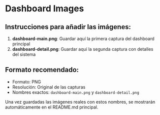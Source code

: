 # Dashboard Images

## Instrucciones para añadir las imágenes:

1. **dashboard-main.png**: Guardar aquí la primera captura del dashboard principal
2. **dashboard-detail.png**: Guardar aquí la segunda captura con detalles del sistema

## Formato recomendado:
- Formato: PNG
- Resolución: Original de las capturas
- Nombres exactos: `dashboard-main.png` y `dashboard-detail.png`

Una vez guardadas las imágenes reales con estos nombres, se mostrarán automáticamente en el README.md principal.